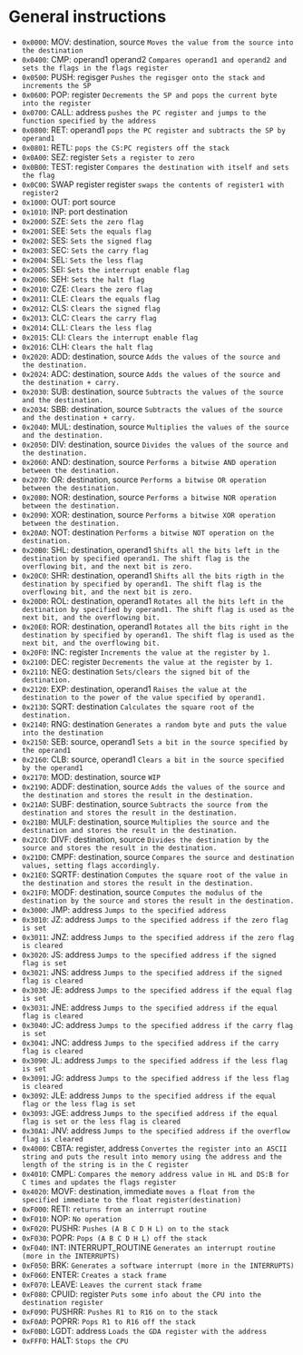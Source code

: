 # General instructions

- `0x0000`: MOV:  destination, source       `Moves the value from the source into the destination`
- `0x0400`: CMP:  operand1 operand2         `Compares operand1 and operand2 and sets the flags in the flags register`
- `0x0500`: PUSH: regisger                  `Pushes the regisger onto the stack and increments the SP`
- `0x0600`: POP:  register                  `Decrements the SP and pops the current byte into the register`
- `0x0700`: CALL: address                   `pushes the PC register and jumps to the function specified by the address`
- `0x0800`: RET:  operand1                  `pops the PC register and subtracts the SP by operand1`
- `0x0801`: RETL:                           `pops the CS:PC registers off the stack`
- `0x0A00`: SEZ:  register                  `Sets a register to zero`
- `0x0B00`: TEST: register                  `Compares the destination with itself and sets the flag`
- `0x0C00`: SWAP register register          `swaps the contents of register1 with register2`
- `0x1000`: OUT:  port source
- `0x1010`: INP:  port destination
- `0x2000`: SZE:                            `Sets the zero flag`
- `0x2001`: SEE:                            `Sets the equals flag`
- `0x2002`: SES:                            `Sets the signed flag`
- `0x2003`: SEC:                            `Sets the carry flag`
- `0x2004`: SEL:                            `Sets the less flag`
- `0x2005`: SEI:                            `Sets the interrupt enable flag`
- `0x2006`: SEH:                            `Sets the halt flag`
- `0x2010`: CZE:                            `Clears the zero flag`
- `0x2011`: CLE:                            `Clears the equals flag`
- `0x2012`: CLS:                            `Clears the signed flag`
- `0x2013`: CLC:                            `Clears the carry flag`
- `0x2014`: CLL:                            `Clears the less flag`
- `0x2015`: CLI:                            `Clears the interrupt enable flag`
- `0x2016`: CLH:                            `Clears the halt flag`
- `0x2020`: ADD:    destination, source     `Adds the values of the source and the destination.`
- `0x2024`: ADC:    destination, source     `Adds the values of the source and the destination + carry.`
- `0x2030`: SUB:    destination, source     `Subtracts the values of the source and the destination.`
- `0x2034`: SBB:    destination, source     `Subtracts the values of the source and the destination + carry.`
- `0x2040`: MUL:    destination, source     `Multiplies the values of the source and the destination.`
- `0x2050`: DIV:    destination, source     `Divides the values of the source and the destination.`
- `0x2060`: AND:    destination, source     `Performs a bitwise AND operation between the destination.`
- `0x2070`: OR:     destination, source     `Performs a bitwise OR operation between the destination.`
- `0x2080`: NOR:    destination, source     `Performs a bitwise NOR operation between the destination.`
- `0x2090`: XOR:    destination, source     `Performs a bitwise XOR operation between the destination.`
- `0x20A0`: NOT:    destination             `Performs a bitwise NOT operation on the destination.`
- `0x20B0`: SHL:    destination, operand1   `Shifts all the bits left in the destination by specified operand1. The shift flag is the overflowing bit, and the next bit is zero.`
- `0x20C0`: SHR:    destination, operand1   `Shifts all the bits rigth in the destination by specified by operand1. The shift flag is the overflowing bit, and the next bit is zero.`
- `0x20D0`: ROL:    destination, operand1   `Rotates all the bits left in the destination by specified by operand1. The shift flag is used as the next bit, and the overflowing bit.`
- `0x20E0`: ROR:    destination, operand1   `Rotates all the bits right in the destination by specified by operand1. The shift flag is used as the next bit, and the overflowing bit.`
- `0x20F0`: INC:    register                `Increments the value at the register by 1.`
- `0x2100`: DEC:    register                `Decrements the value at the register by 1.`
- `0x2110`: NEG:    destination             `Sets/clears the signed bit of the destination.`
- `0x2120`: EXP:    destination, operand1   `Raises the value at the destination to the power of the value specified by operand1.`
- `0x2130`: SQRT:   destination             `Calculates the square root of the destination.`
- `0x2140`: RNG:    destination             `Generates a random byte and puts the value into the destination`
- `0x2150`: SEB:    source, operand1        `Sets a bit in the source specified by the operand1`
- `0x2160`: CLB:    source, operand1        `Clears a bit in the source specified by the operand1`
- `0x2170`: MOD:    destination, source     `WIP`
- `0x2190`: ADDF:   destination, source     `Adds the values of the source and the destination and stores the result in the destination.`
- `0x21A0`: SUBF:   destination, source     `Subtracts the source from the destination and stores the result in the destination.`
- `0x21B0`: MULF:   destination, source     `Multiplies the source and the destination and stores the result in the destination.`
- `0x21C0`: DIVF:   destination, source     `Divides the destination by the source and stores the result in the destination.`
- `0x21D0`: CMPF:   destination, source     `Compares the source and destination values, setting flags accordingly.`
- `0x21E0`: SQRTF:  destination             `Computes the square root of the value in the destination and stores the result in the destination.`
- `0x21F0`: MODF:   destination, source     `Computes the modulus of the destination by the source and stores the result in the destination.`
- `0x3000`: JMP:    address                 `Jumps to the specified address`
- `0x3010`: JZ:     address                 `Jumps to the specified address if the zero flag is set`
- `0x3011`: JNZ:    address                 `Jumps to the specified address if the zero flag is cleared`
- `0x3020`: JS:     address                 `Jumps to the specified address if the signed flag is set`
- `0x3021`: JNS:    address                 `Jumps to the specified address if the signed flag is cleared`
- `0x3030`: JE:     address                 `Jumps to the specified address if the equal flag is set`
- `0x3031`: JNE:    address                 `Jumps to the specified address if the equal flag is cleared`
- `0x3040`: JC:     address                 `Jumps to the specified address if the carry flag is set`
- `0x3041`: JNC:    address                 `Jumps to the specified address if the carry flag is cleared`
- `0x3090`: JL:     address                 `Jumps to the specified address if the less flag is set`
- `0x3091`: JG:     address                 `Jumps to the specified address if the less flag is cleared`
- `0x3092`: JLE:    address                 `Jumps to the specified address if the equal flag or the less flag is set`
- `0x3093`: JGE:    address                 `Jumps to the specified address if the equal flag is set or the less flag is cleared`
- `0x30A1`: JNV:    address                 `Jumps to the specified address if the overflow flag is cleared`
- `0x4000`: CBTA:   register, address       `Convertes the register into an ASCII string and puts the result into memory using the address and the length of the string is in the C register`
- `0x4010`: CMPL:                           `Compares the memory address value in HL and DS:B for C times and updates the flags register`
- `0x4020`: MOVF:   destination, immediate  `moves a float from the specified immediate to the float register(destination)`
- `0xF000`: RETI:                           `returns from an interrupt routine`
- `0xF010`: NOP:                            `No operation`
- `0xF020`: PUSHR:                          `Pushes (A B C D H L) on to the stack`
- `0xF030`: POPR:                           `Pops (A B C D H L) off the stack`
- `0xF040`: INT:    INTERRUPT_ROUTINE       `Generates an interrupt routine (more in the INTERRUPTS)`
- `0xF050`: BRK:                            `Generates a software interrupt (more in the INTERRUPTS)`
- `0xF060`: ENTER:                          `Creates a stack frame`
- `0xF070`: LEAVE:                          `Leaves the current stack frame`
- `0xF080`: CPUID:  register                `Puts some info about the CPU into the destination register`
- `0xF090`: PUSHRR:                         `Pushes R1 to R16 on to the stack`
- `0xF0A0`: POPRR:                          `Pops R1 to R16 off the stack`
- `0xF0B0`: LGDT:   address                 `Loads the GDA register with the address`
- `0xFFF0`: HALT:                           `Stops the CPU`
